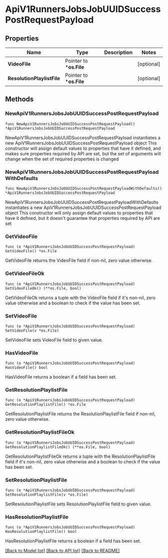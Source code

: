 # ApiV1RunnersJobsJobUUIDSuccessPostRequestPayload

## Properties

Name | Type | Description | Notes
------------ | ------------- | ------------- | -------------
**VideoFile** | Pointer to ***os.File** |  | [optional] 
**ResolutionPlaylistFile** | Pointer to ***os.File** |  | [optional] 

## Methods

### NewApiV1RunnersJobsJobUUIDSuccessPostRequestPayload

`func NewApiV1RunnersJobsJobUUIDSuccessPostRequestPayload() *ApiV1RunnersJobsJobUUIDSuccessPostRequestPayload`

NewApiV1RunnersJobsJobUUIDSuccessPostRequestPayload instantiates a new ApiV1RunnersJobsJobUUIDSuccessPostRequestPayload object
This constructor will assign default values to properties that have it defined,
and makes sure properties required by API are set, but the set of arguments
will change when the set of required properties is changed

### NewApiV1RunnersJobsJobUUIDSuccessPostRequestPayloadWithDefaults

`func NewApiV1RunnersJobsJobUUIDSuccessPostRequestPayloadWithDefaults() *ApiV1RunnersJobsJobUUIDSuccessPostRequestPayload`

NewApiV1RunnersJobsJobUUIDSuccessPostRequestPayloadWithDefaults instantiates a new ApiV1RunnersJobsJobUUIDSuccessPostRequestPayload object
This constructor will only assign default values to properties that have it defined,
but it doesn't guarantee that properties required by API are set

### GetVideoFile

`func (o *ApiV1RunnersJobsJobUUIDSuccessPostRequestPayload) GetVideoFile() *os.File`

GetVideoFile returns the VideoFile field if non-nil, zero value otherwise.

### GetVideoFileOk

`func (o *ApiV1RunnersJobsJobUUIDSuccessPostRequestPayload) GetVideoFileOk() (**os.File, bool)`

GetVideoFileOk returns a tuple with the VideoFile field if it's non-nil, zero value otherwise
and a boolean to check if the value has been set.

### SetVideoFile

`func (o *ApiV1RunnersJobsJobUUIDSuccessPostRequestPayload) SetVideoFile(v *os.File)`

SetVideoFile sets VideoFile field to given value.

### HasVideoFile

`func (o *ApiV1RunnersJobsJobUUIDSuccessPostRequestPayload) HasVideoFile() bool`

HasVideoFile returns a boolean if a field has been set.

### GetResolutionPlaylistFile

`func (o *ApiV1RunnersJobsJobUUIDSuccessPostRequestPayload) GetResolutionPlaylistFile() *os.File`

GetResolutionPlaylistFile returns the ResolutionPlaylistFile field if non-nil, zero value otherwise.

### GetResolutionPlaylistFileOk

`func (o *ApiV1RunnersJobsJobUUIDSuccessPostRequestPayload) GetResolutionPlaylistFileOk() (**os.File, bool)`

GetResolutionPlaylistFileOk returns a tuple with the ResolutionPlaylistFile field if it's non-nil, zero value otherwise
and a boolean to check if the value has been set.

### SetResolutionPlaylistFile

`func (o *ApiV1RunnersJobsJobUUIDSuccessPostRequestPayload) SetResolutionPlaylistFile(v *os.File)`

SetResolutionPlaylistFile sets ResolutionPlaylistFile field to given value.

### HasResolutionPlaylistFile

`func (o *ApiV1RunnersJobsJobUUIDSuccessPostRequestPayload) HasResolutionPlaylistFile() bool`

HasResolutionPlaylistFile returns a boolean if a field has been set.


[[Back to Model list]](../README.md#documentation-for-models) [[Back to API list]](../README.md#documentation-for-api-endpoints) [[Back to README]](../README.md)


